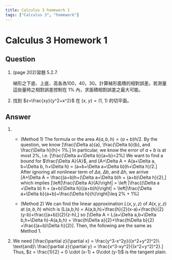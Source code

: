 ```yaml
---
title: Calculus 3 homework 1
tags: ["Calculus 3", "homework"]
---
```

# Calculus 3 Homework 1

## Question

1. (page 202)習題 5.2.7.
<ul>
	梯形之下底、上底、高各為100，40，30。計算梯形面積的相對誤差。若測量這些量時之相對誤差控制在 1% 內，求面積相對誤差之最大可能。
</ul>

2. 找到 $z=\frac{xy}{y^2+x^2}$ 在 $(x,\ y)=(1,\ 1)$ 的切平面。

## Answer
1. 
	* (Method 1) The formula or the area $A(a,b,h)=(a+b)h/2$. By the question, we know
	\[\frac{\Delta a}{a}, \frac{\Delta b}{b}, and \frac{\Delta h}{h}< 1\%.\]
	In particular, we know the error of $a+b$ is at most $2\%$, i.e.
	\[\frac{\Delta a+\Delta b}{a+b}<2\%\]
	We want to find a bound for $\frac{\Delta A}{A}$, and
	\[A+\Delta A = A(a+\Delta a, b+\Delta b, h+\Delta h) = (a+b+\Delta a+\Delta b)(h+\Delta h)/2.\]
	After ignoring all nonlinear term of $\Delta a$, $\Delta b$, and $\Delta h$, we arrive
	\[A+\Delta A = \frac{(a+b)h+(\Delta a+\Delta b)h + (a+b)\Delta h}{2},\]
	which implies
	\[\left|\frac{\Delta A}{A}\right| = \left |\frac{(\Delta a +\Delta b) h + (a+b)\Delta h}{(a+b)h}\right| = \left|\frac{\Delta a+\Delta b}{a+b}+\frac{\Delta h}{h}\right|\leq 2\% + 1\%\]

	* (Method 2) We can find the linear approximation $L(x,y,z)$ of $A(x,y,z)$ at $(a,b,h)$ which is
	\[L(a,b,h) = A(a,b,h)+\frac{h}{2}(x-a)+\frac{h}{2}(y-b)+\frac{(a+b)}{2}(z-h),\]
	so
	\[\Delta A = L(a+\Delta a,b+\Delta b,h+\Delta h)-A(a,b,h) = \frac{h\Delta a}{2}+\frac{h\Delta b}{2} +\frac{(a+b)\Delta h}{2}\].
	Then, the following are the same as Method 1.

2. We need
	\[\frac{\partial z}{\partial x} = \frac{y^3-x^2y}{(x^2+y^2)^2}\ \text{and}\ \frac{\partial z}{\partial y} = \frac{x^3-xy^2}{(x^2+y^2)^2}.\]
Thus, $z = \frac{1}{2} + 0 \cdot (x-1) + 0\cdot (y-1)$ is the tangent plain. 